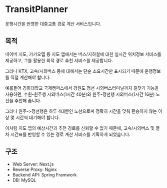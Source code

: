 # TransitPlanner
운행시간을 반영한 대중교통 경로 계산 서비스입니다.

## 목적
네이버 지도, 카카오맵 등 지도 앱에서는 버스/지하철에 대한 실시간 위치정보 서비스를 제공하고, 그를 활용한 최적 경로 추천 서비스를 제공합니다.

그러나 KTX, 고속/시외버스 등에 대해서는 단순 소요시간만 표시되기 때문에 운행정보를 직접 계산해야 합니다.

예를들어 경희대학교 국제캠퍼스에서 강원도 정선 시외버스터미널까지 길찾기 기능을 사용하면, 수원-원주행 시외버스(1시간 40분)와 원주-정선행 시외버스(1시간 16분) 노선을 추천해 줍니다.

그러나 원주->정선행은 하루 4대뿐인 노선으로써 정확히 시간을 맞춰 환승하지 않는 이상 몇 시간씩 대기해야 합니다.

이처럼 지도 앱의 예상시간과 추천 경로를 신뢰할 수 없기 때문에, 고속/시외버스 및 열차 시간표를 반영할 수 있는 경로 계산 서비스를 기획하게 되었습니다.

## 구조
- Web Server: Next.js
- Reverse Proxy: Nginx
- Backend API: Spring Framwork
- DB: MySQL